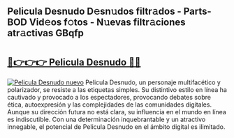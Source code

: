 ## Pelicula Desnudo D𝚎sn𝚞dos filtr𝚊dos - Parts-BOD Vid𝚎os f𝚘tos - N𝚞evas filtr𝚊ciones atr𝚊ctivas GBqfp

# <h2><a href="http://mb0jb6r.tromn.icu/?c=Pelicula+Desnudo">🔗👉👉👉 Pelicula Desnudo 🔗🔗</a></h2>

[![Pelicula Desnudo nuevo](https://i.imgur.com/pEAQMta.gif)](http://mb0jb6r.tromn.icu/?c=Pelicula+Desnudo)
Pelicula Desnudo, un personaje multifacético y polarizador, se resiste a las etiquetas simples. Su distintivo estilo en línea ha cautivado y provocado a los espectadores, provocando debates sobre ética, autoexpresión y las complejidades de las comunidades digitales. Aunque su dirección futura no está clara, su influencia en el mundo en línea es indiscutible. Con una determinación inquebrantable y un atractivo innegable, el potencial de Pelicula Desnudo en el ámbito digital es ilimitado.
